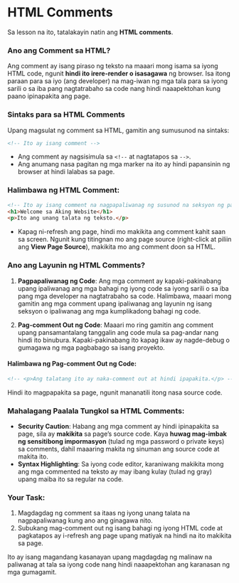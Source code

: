 # **HTML Comments**

Sa lesson na ito, tatalakayin natin ang **HTML comments**.

### **Ano ang Comment sa HTML?**

Ang comment ay isang piraso ng teksto na maaari mong isama sa iyong HTML code, ngunit **hindi ito irere-render o isasagawa** ng browser. Isa itong paraan para sa iyo (ang developer) na mag-iwan ng mga tala para sa iyong sarili o sa iba pang nagtatrabaho sa code nang hindi naaapektohan kung paano ipinapakita ang page.

### **Sintaks para sa HTML Comments**

Upang magsulat ng comment sa HTML, gamitin ang sumusunod na sintaks:

```html
<!-- Ito ay isang comment -->
```

- Ang comment ay nagsisimula sa `<!--` at nagtatapos sa `-->`.
- Ang anumang nasa pagitan ng mga marker na ito ay hindi papansinin ng browser at hindi lalabas sa page.

### **Halimbawa ng HTML Comment**:
```html
<!-- Ito ay isang comment na nagpapaliwanag ng susunod na seksyon ng page -->
<h1>Welcome sa Aking Website</h1>
<p>Ito ang unang talata ng teksto.</p>
```

- Kapag ni-refresh ang page, hindi mo makikita ang comment kahit saan sa screen. Ngunit kung titingnan mo ang page source (right-click at piliin ang **View Page Source**), makikita mo ang comment doon sa HTML.

### **Ano ang Layunin ng HTML Comments?**

1. **Pagpapaliwanag ng Code**: Ang mga comment ay kapaki-pakinabang upang ipaliwanag ang mga bahagi ng iyong code sa iyong sarili o sa iba pang mga developer na nagtatrabaho sa code. Halimbawa, maaari mong gamitin ang mga comment upang ipaliwanag ang layunin ng isang seksyon o ipaliwanag ang mga kumplikadong bahagi ng code.

2. **Pag-comment Out ng Code**: Maaari mo ring gamitin ang comment upang pansamantalang tanggalin ang code mula sa pag-andar nang hindi ito binubura. Kapaki-pakinabang ito kapag ikaw ay nagde-debug o gumagawa ng mga pagbabago sa isang proyekto.

#### **Halimbawa ng Pag-comment Out ng Code**:
```html
<!-- <p>Ang talatang ito ay naka-comment out at hindi ipapakita.</p> -->
```

Hindi ito magpapakita sa page, ngunit mananatili itong nasa source code.

### **Mahalagang Paalala Tungkol sa HTML Comments**:
- **Security Caution**: Habang ang mga comment ay hindi ipinapakita sa page, sila ay **makikita** sa page’s source code. Kaya **huwag mag-imbak ng sensitibong impormasyon** (tulad ng mga password o private keys) sa comments, dahil maaaring makita ng sinuman ang source code at makita ito.
- **Syntax Highlighting**: Sa iyong code editor, karaniwang makikita mong ang mga commented na teksto ay may ibang kulay (tulad ng gray) upang maiba ito sa regular na code.

### **Your Task**:
1. Magdagdag ng comment sa itaas ng iyong unang talata na nagpapaliwanag kung ano ang ginagawa nito.
2. Subukang mag-comment out ng isang bahagi ng iyong HTML code at pagkatapos ay i-refresh ang page upang matiyak na hindi na ito makikita sa page.

Ito ay isang magandang kasanayan upang magdagdag ng malinaw na paliwanag at tala sa iyong code nang hindi naaapektohan ang karanasan ng mga gumagamit.